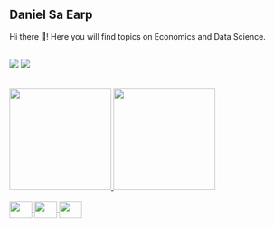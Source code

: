 ## Daniel Sa Earp

<p> Hi there 👋! Here you will find topics on Economics and Data Science. </p>

<div style="display: inline_block"><br>
  <img src="https://img.shields.io/twitter/follow/earp_daniel?color=1DA1F2&logo=Twitter&style=for-the-badge">
  <a href = "https://br.linkedin.com/in/daniel-sa-earp" target="_blank"><img src="https://img.shields.io/badge/LinkedIn-0077B5?style=for-the-badge&logo=linkedin&logoColor=white" target="_blank"></a>
</div>


<br>

<div style="display: inline_block"><br>
  <a href="https://github.com/dsaearp">
  <img height="180cm" src="https://github-readme-stats.vercel.app/api?username=dsaearp&count_private=true&show_icons=true&theme=transparent">
  <img height="180cm" src="https://github-readme-stats2-lyart.vercel.app/api/top-langs/?username=dsaearp&hide=html&layout=compact&langs_count=5&theme=transparent">
</div>

<div style="display: inline_block"><br>
  <img align="center" height="30" width="40" src="https://cdn.jsdelivr.net/gh/devicons/devicon/icons/javascript/javascript-original.svg" />
  <img align="center" height="30" width="40" src= "https://cdn.jsdelivr.net/gh/devicons/devicon/icons/r/r-original.svg"/>
  <img align="center" height="30" width="40" src="https://cdn.jsdelivr.net/gh/devicons/devicon/icons/python/python-original.svg" />
</div>


          
